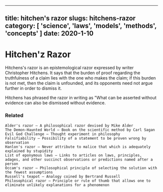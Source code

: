 ----
title: hitchen's razor
slugs: hitchens-razor
category: [ 'science', 'laws', 'models', 'methods', 'concepts' ]
date: 2020-1-10
----

# Hitchen'z Razor

Hitchens's razor is an epistemological razor expressed by writer Christopher Hitchens. It says that the burden of proof regarding the truthfulness of a claim lies with the one who makes the claim; if this burden is not met, then the claim is unfounded, and its opponents need not argue further in order to dismiss it.

Hitchens has phrased the razor in writing as "What can be asserted without evidence can also be dismissed without evidence.


### Related

    Alder's razor – A philosophical razor devised by Mike Alder
    The Demon-Haunted World – Book on the scientific method by Carl Sagan
    Evil God Challenge – Thought experiment in philosophy
    Falsifiability – Possibility of a statement to be proven wrong by observation
    Hanlon's razor – Never attribute to malice that which is adequately explained by stupidity
    List of eponymous laws – Links to articles on laws, principles, adages, and other succinct observations or predictions named after a person
    Occam's razor – Philosophical principle of selecting the solution with the fewest assumptions
    Russell's teapot – Analogy coined by Bertrand Russell
    Philosophical razor – Principle or rule of thumb that allows one to eliminate unlikely explanations for a phenomenon